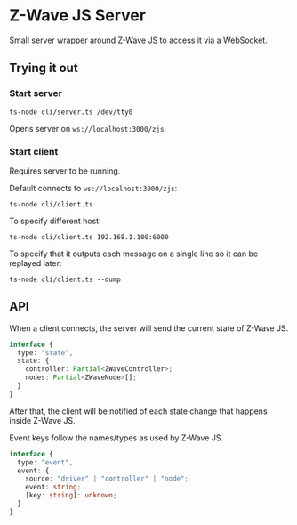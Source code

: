 # Z-Wave JS Server

Small server wrapper around Z-Wave JS to access it via a WebSocket.

## Trying it out

### Start server

```shell
ts-node cli/server.ts /dev/tty0
```

Opens server on `ws://localhost:3000/zjs`.

### Start client

Requires server to be running.

Default connects to `ws://localhost:3000/zjs`:

```shell
ts-node cli/client.ts
```

To specify different host:

```shell
ts-node cli/client.ts 192.168.1.100:6000
```

To specify that it outputs each message on a single line so it can be replayed later:

```shell
ts-node cli/client.ts --dump
```

## API

When a client connects, the server will send the current state of Z-Wave JS.

```ts
interface {
  type: "state",
  state: {
    controller: Partial<ZWaveController>;
    nodes: Partial<ZWaveNode>[];
  }
}
```

After that, the client will be notified of each state change that happens inside Z-Wave JS.

Event keys follow the names/types as used by Z-Wave JS.

```ts
interface {
  type: "event",
  event: {
    source: "driver" | "controller" | "node";
    event: string;
    [key: string]: unknown;
  }
}
```
